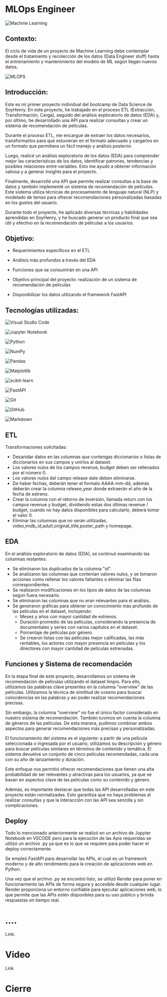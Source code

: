 # MLOps Engineer

  

![Machine Learning](https://img.freepik.com/premium-vector/machine-learning-banner-web-icon-set-data-mining-algorithm-neural-network_35632-107.jpg?w=2000)
  
## Contexto:

El ciclo de vida de un proyecto de Machine Learning debe contemplar desde el tratamiento y recolección de los datos (Data Engineer stuff) hasta el entrenamiento y mantenimiento del modelo de ML según llegan nuevos datos.

![MLOPS](https://raw.githubusercontent.com/HX-PRomero/PI_ML_OPS/main/src/DiagramaConceptualDelFlujoDeProcesos.png)
  

## Introducción:

  

Este es mi primer proyecto individual del bootcamp de Data Science de SoyHenry. En este proyecto, he trabajado en el proceso ETL (Extracción, Transformación, Carga), seguido del análisis exploratorio de datos (EDA) y, por último, he desarrollado una API para realizar consultas y crear un sistema de recomendación de películas.

  

Durante el proceso ETL, me encargué de extraer los datos necesarios, transformarlos para que estuvieran en el formato adecuado y cargarlos en un formato que permitiera un fácil manejo y análisis posterior.

  

Luego, realicé un análisis exploratorio de los datos (EDA) para comprender mejor las características de los datos, identificar patrones, tendencias y posibles relaciones entre variables. Esto me ayudó a obtener información valiosa y a generar insights para el proyecto.

  

Finalmente, desarrollé una API que permite realizar consultas a la base de datos y también implementé un sistema de recomendación de películas. Este sistema utiliza técnicas de procesamiento de lenguaje natural (NLP) y modelado de temas para ofrecer recomendaciones personalizadas basadas en los gustos del usuario.

  

Durante todo el proyecto, he aplicado diversas técnicas y habilidades aprendidas en SoyHenry, y he buscado generar un producto final que sea útil y efectivo en la recomendación de películas a los usuarios.

  

## Objetivo:

  

 - Requerimientos específicos en el ETL

  

 - Análisis más profundos a través del EDA

  

 - Funciones que se consumirán en una API

  

 - Objetivo principal del proyecto: realización de un sistema de
   recomendación de películas

  

 - Disponibilizar los datos utilizando el framework FastAPI

  
  

## Tecnologías utilizadas:

![Visual Studio Code](https://img.shields.io/badge/Visual%20Studio%20Code-0078d7.svg?style=for-the-badge&logo=visual-studio-code&logoColor=white)

![Jupyter Notebook](https://img.shields.io/badge/jupyter-%23FA0F00.svg?style=for-the-badge&logo=jupyter&logoColor=white)

![Python](https://img.shields.io/badge/python-3670A0?style=for-the-badge&logo=python&logoColor=ffdd54)

![NumPy](https://img.shields.io/badge/numpy-%23013243.svg?style=for-the-badge&logo=numpy&logoColor=white)

![Pandas](https://img.shields.io/badge/pandas-%23150458.svg?style=for-the-badge&logo=pandas&logoColor=white)

![Matplotlib](https://img.shields.io/badge/Matplotlib-%23ffffff.svg?style=for-the-badge&logo=Matplotlib&logoColor=black)

![scikit-learn](https://img.shields.io/badge/scikit--learn-%23F7931E.svg?style=for-the-badge&logo=scikit-learn&logoColor=white)

![FastAPI](https://img.shields.io/badge/FastAPI-005571?style=for-the-badge&logo=fastapi)

![Git](https://img.shields.io/badge/git-%23F05033.svg?style=for-the-badge&logo=git&logoColor=white)

![GitHub](https://img.shields.io/badge/github-%23121011.svg?style=for-the-badge&logo=github&logoColor=white)

![Markdown](https://img.shields.io/badge/markdown-%23000000.svg?style=for-the-badge&logo=markdown&logoColor=white)

  
  
  

## ETL

  
  

Transformaciones solicitadas:

  

 - Desanidar datos en las columnas que contengas diccionarios o listas
   de diccionarios en sus campos y unirlos al dataset.
 - Los valores nulos de los campos revenue, budget deben ser rellenados
   por el número 0.
 - Los valores nulos del campo release date deben eliminarse.
 - De haber fechas, deberán tener el formato AAAA-mm-dd, además deberán
   crear la columna release_year donde extraerán el año de la fecha de
   estreno.
 - Crear la columna con el retorno de inversión, llamada return con los
   campos revenue y budget, dividiendo estas dos últimas revenue /
   budget, cuando no hay datos disponibles para calcularlo, deberá tomar
   el valor 0.
 - Eliminar las columnas que no serán utilizadas,
   video,imdb_id,adult,original_title,poster_path y homepage.

  
  
  

## EDA

  

En el análisis exploratorio de datos (EDA), se continuó examinando las columnas restantes:

  

 - Se eliminaron los duplicados de la columna "id".
 - Se analizaron las columnas que contenían valores nulos, y se tomaron
   acciones como rellenar los valores faltantes o eliminar las filas
   correspondientes.
 - Se realizaron modificaciones en los tipos de datos de las columnas
   según fuera necesario.
 - Se eliminaron las columnas que no eran relevantes para el análisis.
 - Se generaron gráficas para obtener un conocimiento más profundo de
   las películas en el dataset, incluyendo:
	 - Meses y años con mayor cantidad de estrenos.
	 - Duración promedio de las películas, considerando la presencia de
	   documentales y series con varios capítulos en el dataset.
	 - Porcentaje de películas por género.
	 - Se crearon listas con las películas mejor calificadas, las más
	   rentables, los actores con mayor presencia en películas y los
	   directores con mayor cantidad de películas estrenadas.

  

## Funciones y Sistema de recomendación

  

En la etapa final de este proyecto, desarrollamos un sistema de recomendación de películas utilizando el dataset limpio. Para ello, utilizamos las palabras clave presentes en la columna "overview" de las películas. Utilizamos la técnica de similitud de coseno para buscar coincidencias en las palabras y así poder realizar recomendaciones precisas.

  

Sin embargo, la columna "overview" no fue el único factor considerado en nuestro sistema de recomendación. También tuvimos en cuenta la columna de géneros de las películas. De esta manera, pudimos combinar ambos aspectos para generar recomendaciones más precisas y personalizadas.

  

El funcionamiento del sistema es el siguiente: a partir de una película seleccionada o ingresada por el usuario, utilizamos su descripción y género para buscar películas similares en términos de contenido y temática. El sistema devuelve un conjunto de cinco películas recomendadas, cada una con su año de lanzamiento y duración.

  

Este enfoque nos permitió ofrecer recomendaciones que tienen una alta probabilidad de ser relevantes y atractivas para los usuarios, ya que se basan en aspectos clave de las películas como su contenido y género.

  

Además, es importante destacar que todas las API desarrolladas en este proyecto están normalizadas. Esto garantiza que no haya problemas al realizar consultas y que la interacción con las API sea sencilla y sin complicaciones.

  

## Deploy

  

Todo lo mencionado anteriormente se realizó en un archivo de Jupyter Notebook en VSCODE pero para la ejecución de las Apis requeridas se utilizó un archivo .py ya que es lo que se requiere para poder hacer el deploy correctamente.

  

Se empleó FastAPI para desarrollar las APIs, el cual es un framework moderno y de alto rendimiento para la creación de aplicaciones web en Python.

  

Una vez que el archivo .py se encontró listo, se utilizó Render para poner en funcionamiento las APIs de forma segura y accesible desde cualquier lugar. Render proporciona un entorno confiable para ejecutar aplicaciones web, lo que permite que las APIs estén disponibles para su uso público y brinda respuestas en tiempo real.

  

# ....

  

Link:

  

# Video

  

Link

  

# Cierre
